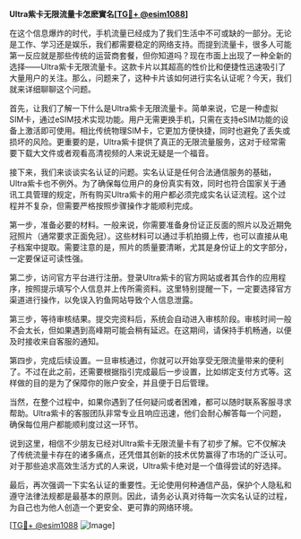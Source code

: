 **Ultra紫卡无限流量卡怎麽實名[[TG💪+ @esim1088](https://t.me/s/esim1088)]**

在这个信息爆炸的时代，手机流量已经成为了我们生活中不可或缺的一部分。无论是工作、学习还是娱乐，我们都需要稳定的网络支持。而提到流量卡，很多人可能第一反应就是那些传统的运营商套餐，但你知道吗？现在市面上出现了一种全新的选择——Ultra紫卡无限流量卡。这款卡片以其超高的性价比和便捷性迅速吸引了大量用户的关注。那么，问题来了，这种卡片该如何进行实名认证呢？今天，我们就来详细聊聊这个问题。

首先，让我们了解一下什么是Ultra紫卡无限流量卡。简单来说，它是一种虚拟SIM卡，通过eSIM技术实现功能。用户无需更换手机，只需在支持eSIM功能的设备上激活即可使用。相比传统物理SIM卡，它更加方便快捷，同时也避免了丢失或损坏的风险。更重要的是，Ultra紫卡提供了真正的无限流量服务，这对于经常需要下载大文件或者观看高清视频的人来说无疑是一个福音。

接下来，我们来谈谈实名认证的问题。实名认证是任何合法通信服务的基础，Ultra紫卡也不例外。为了确保每位用户的身份真实有效，同时也符合国家关于通讯工具管理的规定，所有购买Ultra紫卡的用户都必须完成实名认证流程。这个过程并不复杂，但需要严格按照步骤操作才能顺利完成。

第一步，准备必要的材料。一般来说，你需要准备身份证正反面的照片以及近期免冠照片（通常要求正面免冠）。这些材料可以通过手机拍摄上传，也可以直接从电子档案中提取。需要注意的是，照片的质量要清晰，尤其是身份证上的文字部分，一定要保证可读性强。

第二步，访问官方平台进行注册。登录Ultra紫卡的官方网站或者其合作的应用程序，按照提示填写个人信息并上传所需资料。这里特别提醒一下，一定要选择官方渠道进行操作，以免误入钓鱼网站导致个人信息泄露。

第三步，等待审核结果。提交完资料后，系统会自动进入审核阶段。审核时间一般不会太长，但如果遇到高峰期可能会稍有延迟。在这期间，请保持手机畅通，以便及时接收来自客服的通知。

第四步，完成后续设置。一旦审核通过，你就可以开始享受无限流量带来的便利了。不过在此之前，还需要根据指引完成最后一步设置，比如绑定支付方式等。这样做的目的是为了保障你的账户安全，并且便于日后管理。

当然，在整个过程中，如果你遇到了任何疑问或者困难，都可以随时联系客服寻求帮助。Ultra紫卡的客服团队非常专业且响应迅速，他们会耐心解答每一个问题，确保每位用户都能顺利度过这一环节。

说到这里，相信不少朋友已经对Ultra紫卡无限流量卡有了初步了解。它不仅解决了传统流量卡存在的诸多痛点，还凭借其创新的技术优势赢得了市场的广泛认可。对于那些追求高效生活方式的人来说，Ultra紫卡绝对是一个值得尝试的好选择。

最后，再次强调一下实名认证的重要性。无论使用何种通信产品，保护个人隐私和遵守法律法规都是最基本的原则。因此，请务必认真对待每一次实名认证的过程，为自己也为他人创造一个更安全、更可靠的网络环境。

[[TG💪+ @esim1088](https://t.me/s/esim1088) ![Image](https://i.postimg.cc/4NQfJmqS/Snipaste-2025-05-13-00-14-12.png)]